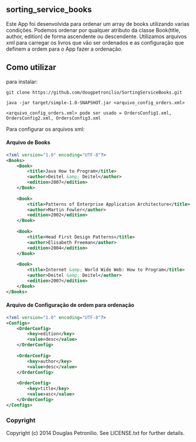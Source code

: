 ## sorting_service_books

Este App foi desenvolvida para ordenar um array de books utilizando varias condições.
Podemos ordenar por qualquer atributo da classe Book(title, author, edition) de forma ascendente ou descendente.
Utilizamos arquivos xml para carregar os livros que vão ser ordenados e as configuração que definem a ordem 
para o App fazer a ordenação.

## Como utilizar


para instalar:
```
git clone https://github.com/dougpetronilio/SortingServiceBooks.git

java -jar target/simple-1.0-SNAPSHOT.jar <arquivo_config_orders.xml>

<arquivo_config_orders.xml> pode ser usado = OrdersConfig1.xml, OrdersConfig2.xml, OrdersConfig3.xml

```

Para configurar os arquivos xml:

#### Arquivo de Books

```xml
<?xml version="1.0" encoding="UTF-8"?>
<Books>
	<Book>
		<title>Java How to Program</title>
		<author>Deitel &amp; Deitel</author>
		<edition>2007</edition>
	</Book>
	
	<Book>
		<title>Patterns of Enterprise Application Architecture</title>
		<author>Martin Fowler</author>
		<edition>2002</edition>
	</Book>
	
	<Book>
		<title>Head First Design Patterns</title>
		<author>Elisabeth Freeman</author>
		<edition>2004</edition>
	</Book>
	
	<Book>
		<title>Internet &amp; World Wide Web: How to Program</title>
		<author>Deitel &amp; Deitel</author>
		<edition>2007</edition>
	</Book>
</Books>
```

#### Arquivo de Configuração de ordem para ordenação

```xml
<?xml version="1.0" encoding="UTF-8"?>
<Configs>
	<OrderConfig>
		<key>edition</key>
		<value>desc</value>
	</OrderConfig>
	
	<OrderConfig>
		<key>author</key>
		<value>desc</value>
	</OrderConfig>
	
	<OrderConfig>
		<key>title</key>
		<value>asc</value>
	</OrderConfig>
</Configs>
```


### Copyright

Copyright (c) 2014 Douglas Petronilio. See LICENSE.txt for
further details.